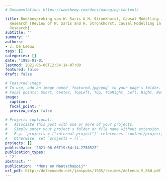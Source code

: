 ```yaml
---
# Documentation: https://wowchemy.com/docs/managing-content/

title: Boekbespreking van W. Saris & H. Stronkhorst, Causal Modelling in Nonexperimental
  Research [Review of W. Saris and H. Stronkhorst, Causal Modelling in Nonexperimental
  Research]
subtitle: ''
summary: ''
authors:
- J. De Leeuw
tags: []
categories: []
date: '1985-01-01'
lastmod: 2021-06-06T12:54:14-07:00
featured: false
draft: false

# Featured image
# To use, add an image named `featured.jpg/png` to your page's folder.
# Focal points: Smart, Center, TopLeft, Top, TopRight, Left, Right, BottomLeft, Bottom, BottomRight.
image:
  caption: ''
  focal_point: ''
  preview_only: false

# Projects (optional).
#   Associate this post with one or more of your projects.
#   Simply enter your project's folder or file name without extension.
#   E.g. `projects = ["internal-project"]` references `content/project/deep-learning/index.md`.
#   Otherwise, set `projects = []`.
projects: []
publishDate: '2021-06-06T19:54:14.275052Z'
publication_types:
- '2'
abstract: ''
publication: '*Mens en Maatschappij*'
url_pdf: http://deleeuwpdx.net/janspubs/1985/reviews/deleeuw_V_85d.pdf
---
```

